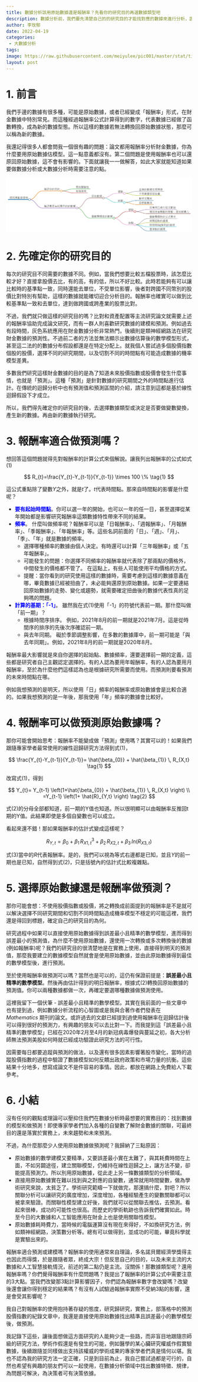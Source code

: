 ```yaml
---
title: 數據分析該用原始數據還是報酬率？先看你的研究目的再選數據類型吧
description: 數據分析前，我們要先清楚自己的的研究目的才能找對應的數據來進行分析，證明想法的真偽。數據可使用原始數據或轉換後數據。時間序數據的轉換後數據通常使用「報酬率」，特別是期刊論文或財金理論都是基於報酬率產生的研究結果，然而報酬率看似非常適合預測，但真是如此嗎？且看我分享一些看法。
author: 李玫郁
date: 2022-04-19
categories:
 - 大數據分析
tags: 
image: https://raw.githubusercontent.com/meiyulee/pic001/master/stat/time_sereies_data_001.JPG
layout: post
---
```


# 1. 前言

我們手邊的數據有很多種，可能是原始數據，或者已經變成「報酬率」形式，在財金數據中特別常見。而這種經過報酬率公式計算得到的數字，代表數據已經做了函數轉換，成為新的數據型態。所以這樣的數據若無法轉換回原始數據狀態，那麼可以稱為新的數據。

我還記得很多人都會問我一個很有趣的問題：論文都用報酬率分析財金數據，你為什麼要用原始數據估模型。這一點意義都沒有。第二個問題是使用報酬率也可以還原回原始數據，這不會有影響的。下面就讓我一一做解答，如此大家就能知道如果要做數據分析或大數據分析時需要注意的點。

![](https://raw.githubusercontent.com/meiyulee/pic001/master/stat/time_sereies_data_001.JPG)

# 2. 先確定你的研究目的

每次的研究目不同需要的數據不同。例如，當我們想要比較五檔股票時，該怎麼比較才好？直接拿股價去比，有的高，有的低，所以不好比較。此時若能夠有可以讓比較時的基準點一致，同時還能去單位，不受單位影響，後者對跨國不同幣別的股價比對特別有幫助，這樣的數據就能確切迎合分析目的。報酬率也確實可以做到比較基準點一致和去單位，達到做跨國或跨產業的股票比對。

不過，我們就只做這樣的研究目的嗎？比對和資產配置等主流研究論文就需要上述的報酬率協助完成論文研究，而有一群人則喜歡研究數據的建模和預測。例如過去有段時間，灰色系統應用在財金數據分析非常熱門，後續則是類神經網路法在研究財金數據的預測性。不過前二者的方法並無法顯示出數據估算後的數學模型形式，甚至這二法的的數據分布假設都還是在特定分配上。就我個人嘗試過多個股價指數個股的股價，選擇不同的研究期間，以及切割不同的時間點有可能造成數據的機率模型差異。

多數我們研究這樣財金數據的目的是為了知道未來股價指數或股價會發生什麼事情，也就是「預測」。這種「預測」是針對數據的研究期間之外的時間點進行估計。在傳統的迴歸分析中也有預測值和預測區間的介紹，請注意到這都是基於線性迴歸假設下才成立。

所以，我們得先確定你的研究目的後，去選擇數據類型或決定是否要做變數變換，產生新的數據。再由新的數據執行研究。

# 3. 報酬率適合做預測嗎？

想回答這個問題就得先對報酬率的計算公式來個解說。讓我列出報酬率的公式如式(1)

$$
R_{t}=\frac{Y_{t}-Y_{t-1}}{Y_{t-1}} \times 100 \%
\tag{1}
$$

這公式重點除了變數$Y$之外，就是$t$了。$t$代表時間點。那來自時間點的影響是什麼呢？

- <font color="blue"><b>要有起始時間點</b></font>。你可以選一年的開始，也可以一年的任一日，甚至選擇從某年開始都是影響研究報酬率這類數據特性帶來不同的結果。
- <font color="blue"><b>頻率</b></font>。
  什麼叫做頻率呢？報酬率可以是「日報酬率」、「週報酬率」、「月報酬率」、「季報酬率」、「年報酬率」等。這些名詞前面的「日」、「週」、「月」、「季」、「年」就是數據的頻率。
  - 選擇哪種頻率的數據由個人決定。有時還可以計算「三年報酬率」或「五年報酬率」。
  - 可能發生的問題：你選擇不同頻率的報酬率就代表除了那兩點的價格外，中間發生的價格都不管了。  在這點上，有些人可能使用平均價格的方式。
  - 提醒：當你看到的研究使用這樣的數據時，需要考慮到這樣的數據意義在哪，畢竟數據已經被扭曲了，未必能夠還原到原始數據。如果一定要連結回原始數據的走勢、變化或趨勢，就需要確定扭曲後的數據代表性真的足夠嗎的問題。
- <font color="blue"><b>計算的基期：「-1」</b></font>。
  雖然我在式(1)使用「-1」的符號代表前一期。那什麼叫做「前一期」？
  - 根據時間序排序。
    例如，2021年8月的前一期就是2021年7月。這是從時間序的排序的先後次序確認前一期。
  - 與去年同期。
    礙於季節調整影響，在多數的數據庫中，前一期可能是「與去年同期」。例如，2021年8月的前一期就是2020年8月。


報酬率最大影響就是來自你選擇的起始點、數據頻率，還要選擇前一期的定義，這些都是研究者自己主觀認定選擇的。有的人認為要用年報酬率，有的人認為要用月報酬率，至於為什麼他們這樣認為也是根據研究所需要而使用。而預測則要看預測的未來時間點在哪。

例如我想預測的是明天，所以使用「日」頻率的報酬率或原始數據會是比較合適的。如果我想預測的是一年後，那我使用「年」頻率的數據會比較好。

# 4. 報酬率可以做預測原始數據嗎？

那你可能會開始思考：報酬率不能變成做「預測」使用嗎？其實可以的！如果我們跟隨專家學者最常使用的線性迴歸研究方法得到式(1)，

$$
\frac{Y_{t}-Y_{t-1}}{Y_{t-1}}= \hat{\beta_{0}} + \hat{\beta_{1}} \, R_{X,t}
\tag{1}
$$

改寫式(1)，得到

$$
Y_{t}= Y_{t-1} \left(1+\hat{\beta_{0}} + \hat{\beta_{1}} \, R_{X,t} \right) \\
=Y_{t-1} \left(1+ \hat{R}_{Y,t} \right)
\tag{2}
$$

式(2)的分母全部都知道，前一期的Y值也知道。所以很明顯可以由報酬率反推回t期的Y值。此結果即使是多個自變數也可以成立。

看起來還不錯！那如果報酬率的估計式變成這樣呢？

$$
R_{Y,t}=\beta_{0}+\beta_{1} \, R_{X1,t}^{3} + \beta_{2} \, R_{X2,t} + \beta_{3} \, ln(R_{X3,t}) 
\tag{3}
$$

式(3)當中的$R$代表報酬率。是的，我們可以視為等式右邊都是已知，並且$Y$的前一期也是已知，自然得到式(2)，只是括號內的估計式比較複雜點。

# 5. 選擇原始數據還是報酬率做預測？

那你可能會想：不使用股價指數或股價，將之轉換成前面提到的報酬率是不是就可以解決選擇不同研究期間和切割不同時間點造成機率模型不穩定的可能這裡，我們還是得回到標題，確定自己的研究目的為何。

研究過程中如果可以直接使用原始數據得到誤差最小且精準的數學模型，進而得到誤差最小的預測值，為什麼不使用原始數據，還使用一次轉換或多次轉換後的數據(例如報酬率)呢？我們的研究目的很清楚地是在實務上使用，直接得到明天的預測值，那麼我要建立的數據模型自然就會是使用原始數據，並由此原始數據得到最佳的數學模型後，進行預測。

至於使用報酬率做預測可以嗎？當然也是可以的，這仍有保證前提是：**誤差最小且精準的數學模型**。然後再由估計得到的明日報酬率，根據式(2)轉換回原始數據的預測值。你可以兩種數據都做一次，再確定要選哪種數據做預測使用。

這裡我留下一個伏筆 - 誤差最小且精準的數學模型。其實在我前面的一些文章中也有提到過，例如數據分析流程的心智圖或是我與合著作者們發表在 *Mathematics* 期刊的論文。或許過去的文獻已經提到過使用報酬率在迴歸估計後可以得到很好的預測力，有興趣的朋友可以去比對一下。而我提到這「誤差最小且精準的數學模型」已經在2020年2月至4月的新冠病毒爆發與蔓延之初，各大分析師無法預測美股如何時就已經成功驗證此研究方法的可行性。

因需要每日都要追蹤與預測的做法，以及還有很多因素影響著股市變化，當時的追蹤股價指數的過程中驗證了數據模型如何反饋出政府政策和市場力量的抗衡。這些結果十分地多，想寫成論文不是件容易的事情。因此，都放在網路上免費給人下載參考。

# 6. 小結

沒有任何的觀點或理論可以壓抑住我們在數據分析時最想要的實務目的：找到數據的模型和做預測！即使專家學者們加入各種的自變數了解財金數據的關聯，可最終目的還是落實於實務上，未來趨勢和未來預測。

不過，為什麼那麼少人使用原始數據做預測呢？我歸納了三點原因：

- 原始數據的數學建模又要精準，又要誤差最小實在太難了，與其耗費時間在上面，不如另闢途徑，建立關聯模型，仍維持在線性迴歸之上，讓方法不變，卻能提高預測力。所以別用原始數據，從此走上另一條數據類型的分析領域。
- 直接用原始數據實在難以找到與之對應的自變數，通常就用時間變數，做為學術研究來說，太貧乏了。學術研究範疇一下就做完，那還搞什麼，對吧？所以關聯分析可以讓研究的廣度增加，深度增加，各種經驗產生的變數關聯都可以被拿來驗證。而關聯性模型建立好後，我們就可以從關聯去推估，去預測。看起來很棒，成功的可能性也很高。而歷史的學術軌跡也告訴我們確實如此。時至今日的大數據和人工智能應用在財金上也是使用關聯性模型。
- 原始數據耗時費力，當時候的電腦運算沒有現在來得好，不如換研究方法，例如類神經網路，決策數分析等。總有可以做得到，並成功的可能，畢竟科學就是實驗出來的。

報酬率適合預測或建模嗎？報酬率的使用通常來自理論，多名諾貝爾經濟學獎得主也因此而得獎，於是跟隨者眾，終成大宗！但反思自己的目的，以及未來主流的大數據和人工智慧接軌情況，前述的第二點仍是主流。沒關係！那數據類型呢？還用報酬率嗎？你們覺得報酬率有什麼問題嗎？我提出了報酬率的計算公式中需要注意的3大點。當我們改變那3點計算影響因子，你們認為報酬率數字會改變嗎？改變後還會讓你得到穩定的結果嗎？有沒有人試驗過報酬率實際不受納3點的影響，還是會受其影響呢？

我自己對報酬率的使用抱持著存疑的態度，研究歸研究，實務上，部落格中的預測股價指數的紀錄文章中，我還是直接使用原始數據找出精準且誤差最小的數學模型後，做預測。

我記錄下這些，讓後面想做這方面研究的人能夠少走一些路，而非盲目地跟隨宗師級的研究方法，學術作假還是有發生的可能，例如醫學的某心臟研究權威作假實驗數據，後續跟隨並同樣做出支持該權威的學術成果的專家學者們真是情何以堪。我也不認為我的研究方法一定正確，只是到目前為止，我自己嘗試過都是可行的，自然也希望有興趣的朋友們可以一起使用，在數據分析領域中找出數據特徵、規律，為問題可解決，為決策者可有決策依據。